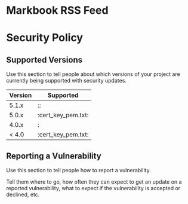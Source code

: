# Markbook RSS Feed
# Security Policy

## Supported Versions

Use this section to tell people about which versions of your project are
currently being supported with security updates.

| Version | Supported          |
| ------- | ------------------ |
| 5.1.x   | ::                 |
| 5.0.x   | :cert_key_pem.txt: |
| 4.0.x   | :                  |
| < 4.0   | :cert_key_pem.txt: |             

## Reporting a Vulnerability

Use this section to tell people how to report a vulnerability.

Tell them where to go, how often they can expect to get an update on a
reported vulnerability, what to expect if the vulnerability is accepted or
declined, etc.
